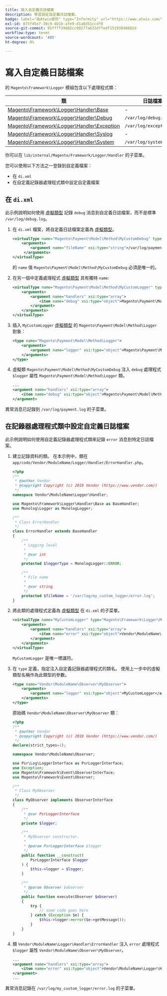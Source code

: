 ```yaml
---
title: 寫入自定義日誌檔案
description: 學習設定自定義日誌檔案。
badge: label="由Atwix提供" type="Informity" url="https://www.atwix.com/" tooltip="Atwix"
exl-id: 875f45e7-30c9-4b1b-afe9-d1a8d51ccdf0
source-git-commit: 95ffff39d82cc9027fa633dffedf15193040802d
workflow-type: tm+mt
source-wordcount: '405'
ht-degree: 0%

---
```


# 寫入自定義日誌檔案

的 `Magento\Framework\Logger` 模組包含以下處理程式類：

| 類 | 日誌檔案 |
| ----- | -------- |
| [Magento\Framework\Logger\Handler\Base][base] | - |
| [Magento\Framework\Logger\Handler\Debug][debug] | `/var/log/debug.log` |
| [Magento\Framework\Logger\Handler\Exception][exception] | `/var/log/exception.log` |
| [Magento\Framework\Logger\Handler\Syslog][syslog] | - |
| [Magento\Framework\Logger\Handler\System][system] | `/var/log/system.log` |

你可以在 `lib/internal/Magento/Framework/Logger/Handler` 的子菜單。

您可以使用以下方法之一登錄到自定義檔案：

- 在 `di.xml`
- 在自定義記錄器處理程式類中設定自定義檔案

## 在 `di.xml`

此示例說明如何使用 [虛擬類型](https://developer.adobe.com/commerce/php/development/build/dependency-injection-file/#virtual-types) 記錄 `debug` 消息到自定義日誌檔案，而不是標準 `/var/log/debug.log`。

1. 在 `di.xml` 檔案，將自定義日誌檔案定義為 [虛擬類型](https://developer.adobe.com/commerce/php/development/build/dependency-injection-file/#virtual-types)。

   ```xml
   <virtualType name="Magento\Payment\Model\Method\MyCustomDebug" type="Magento\Framework\Logger\Handler\Base">
       <arguments>
           <argument name="fileName" xsi:type="string">/var/log/payment.log</argument>
        </arguments>
   </virtualType>
   ```

   的 `name` 值 `Magento\Payment\Model\Method\MyCustomDebug` 必須是唯一的。

1. 在另一個中定義處理程式 [虛擬類型](https://developer.adobe.com/commerce/php/development/build/dependency-injection-file/#virtual-types) 具有獨特 `name`:

   ```xml
   <virtualType name="Magento\Payment\Model\Method\MyCustomLogger" type="Magento\Framework\Logger\Monolog">
       <arguments>
           <argument name="handlers" xsi:type="array">
               <item name="debug" xsi:type="object">Magento\Payment\Model\Method\MyCustomDebug</item>
           </argument>
       </arguments>
   </virtualType>
   ```

1. 插入 `MyCustomLogger` [虛擬類型](https://developer.adobe.com/commerce/php/development/build/dependency-injection-file/#virtual-types) 的 `Magento\Payment\Model\Method\Logger` 對象：

   ```xml
   <type name="Magento\Payment\Model\Method\Logger">
       <arguments>
           <argument name="logger" xsi:type="object">Magento\Payment\Model\Method\MyCustomLogger</argument>
       </arguments>
   </type>
   ```

1. 虛擬類 `Magento\Payment\Model\Method\MyCustomDebug` 注入 `debug` 處理程式 `$logger` 屬性 `Magento\Payment\Model\Method\Logger` 類。

   ```xml
   ...
   <argument name="handlers" xsi:type="array">
       <item name="debug" xsi:type="object">Magento\Payment\Model\Method\MyCustomDebug</item>
   </argument>
   ```

異常消息已記錄到 `/var/log/payment.log` 的子菜單。

## 在記錄器處理程式類中設定自定義日誌檔案

此示例說明如何使用自定義記錄器處理程式類來記錄 `error` 消息到特定日誌檔案。

1. 建立記錄資料的類。 在本示例中，類在 `app/code/Vendor/ModuleName/Logger/Handler/ErrorHandler.php`。

   ```php
   <?php
   /**
    * @author Vendor
    * @copyright Copyright (c) 2019 Vendor (https://www.vendor.com/)
    */
   namespace Vendor\ModuleName\Logger\Handler;
   
   use Magento\Framework\Logger\Handler\Base as BaseHandler;
   use Monolog\Logger as MonologLogger;
   
   /**
    * Class ErrorHandler
    */
   class ErrorHandler extends BaseHandler
   {
       /**
        * Logging level
        *
        * @var int
        */
       protected $loggerType = MonologLogger::ERROR;
   
       /**
        * File name
        *
        * @var string
        */
       protected $fileName = '/var/log/my_custom_logger/error.log';
   }
   ```

1. 將此類的處理程式定義為 [虛擬類型](https://developer.adobe.com/commerce/php/development/build/dependency-injection-file/#virtual-types) 在 `di.xml` 的子菜單。

   ```xml
   <virtualType name="MyCustomLogger" type="Magento\Framework\Logger\Monolog">
       <arguments>
           <argument name="handlers" xsi:type="array">
               <item name="error" xsi:type="object">Vendor\ModuleName\Logger\Handler\ErrorHandler</item>
           </argument>
       </arguments>
   </virtualType>
   ```

   `MyCustomLogger` 是唯一標識符。

1. 在 `type` 定義，指定注入自定義記錄器處理程式的類名。 使用上一步中的虛擬類型名稱作為此類型的參數。

   ```xml
   <type name="Vendor\ModuleName\Observer\MyObserver">
       <arguments>
           <argument name="logger" xsi:type="object">MyCustomLogger</argument>
       </arguments>
   </type>
   ```

   原始碼 `Vendor\ModuleName\Observer\MyObserver` 類：

   ```php
   <?php
   /**
    * @author Vendor
    * @copyright Copyright (c) 2019 Vendor (https://www.vendor.com/)
    */
   declare(strict_types=1);
   
   namespace Vendor\ModuleName\Observer;
   
   use Psr\Log\LoggerInterface as PsrLoggerInterface;
   use Exception;
   use Magento\Framework\Event\ObserverInterface;
   use Magento\Framework\Event\Observer;
   
   /**
    * Class MyObserver
    */
   class MyObserver implements ObserverInterface
   {
       /**
        * @var PsrLoggerInterface
        */
       private $logger;
   
       /**
        * MyObserver constructor.
        *
        * @param PsrLoggerInterface $logger
        */
       public function __construct(
           PsrLoggerInterface $logger
       ) {
           $this->logger = $logger;
       }
   
       /**
        * @param Observer $observer
        */
       public function execute(Observer $observer)
       {
           try {
               // some code goes here
           } catch (Exception $e) {
               $this->logger->error($e->getMessage());
           }
       }
   }
   ```

1. 類 `Vendor\ModuleName\Logger\Handler\ErrorHandler` 注入 `error` 處理程式 `$logger` 屬性 `Vendor\ModuleName\Observer\MyObserver`。

   ```xml
   ...
   <argument name="handlers" xsi:type="array">
       <item name="error" xsi:type="object">Vendor\ModuleName\Logger\Handler\ErrorHandler</item>
   </argument>
   ...
   ```

異常消息記錄在 `/var/log/my_custom_logger/error.log` 的子菜單。

<!-- link definitions -->

[base]: https://github.com/magento/magento2/blob/2.4/lib/internal/Magento/Framework/Logger/Handler/Base.php
[debug]: https://github.com/magento/magento2/blob/2.4/lib/internal/Magento/Framework/Logger/Handler/Debug.php
[exception]: https://github.com/magento/magento2/blob/2.4/lib/internal/Magento/Framework/Logger/Handler/Exception.php
[syslog]: https://github.com/magento/magento2/blob/2.4/lib/internal/Magento/Framework/Logger/Handler/Syslog.php
[system]: https://github.com/magento/magento2/blob/2.4/lib/internal/Magento/Framework/Logger/Handler/System.php
